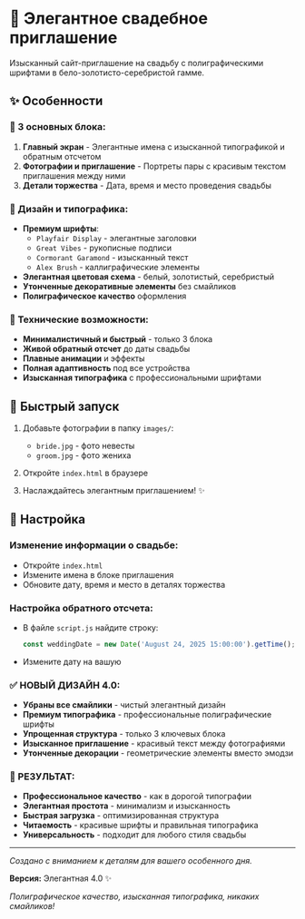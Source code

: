 # 💍 Элегантное свадебное приглашение

Изысканный сайт-приглашение на свадьбу с полиграфическими шрифтами в бело-золотисто-серебристой гамме.

## ✨ Особенности

### 🎯 3 основных блока:

1. **Главный экран** - Элегантные имена с изысканной типографикой и обратным отсчетом
2. **Фотографии и приглашение** - Портреты пары с красивым текстом приглашения между ними
3. **Детали торжества** - Дата, время и место проведения свадьбы

### 🎨 Дизайн и типографика:
- **Премиум шрифты**:
  - `Playfair Display` - элегантные заголовки
  - `Great Vibes` - рукописные подписи
  - `Cormorant Garamond` - изысканный текст
  - `Alex Brush` - каллиграфические элементы
- **Элегантная цветовая схема** - белый, золотистый, серебристый
- **Утонченные декоративные элементы** без смайликов
- **Полиграфическое качество** оформления

### 📱 Технические возможности:
- **Минималистичный и быстрый** - только 3 блока
- **Живой обратный отсчет** до даты свадьбы  
- **Плавные анимации** и эффекты
- **Полная адаптивность** под все устройства
- **Изысканная типографика** с профессиональными шрифтами

## 🚀 Быстрый запуск

1. Добавьте фотографии в папку `images/`:
   - `bride.jpg` - фото невесты
   - `groom.jpg` - фото жениха

2. Откройте `index.html` в браузере

3. Наслаждайтесь элегантным приглашением! ✨

## 📝 Настройка

### Изменение информации о свадьбе:
- Откройте `index.html`
- Измените имена в блоке приглашения
- Обновите дату, время и место в деталях торжества

### Настройка обратного отсчета:
- В файле `script.js` найдите строку:
  ```javascript
  const weddingDate = new Date('August 24, 2025 15:00:00').getTime();
  ```
- Измените дату на вашую

### ✅ НОВЫЙ ДИЗАЙН 4.0:
- **Убраны все смайлики** - чистый элегантный дизайн
- **Премиум типографика** - профессиональные полиграфические шрифты
- **Упрощенная структура** - только 3 ключевых блока
- **Изысканное приглашение** - красивый текст между фотографиями
- **Утонченные декорации** - геометрические элементы вместо эмодзи

### 🎯 РЕЗУЛЬТАТ:
- **Профессиональное качество** - как в дорогой типографии
- **Элегантная простота** - минимализм и изысканность
- **Быстрая загрузка** - оптимизированная структура  
- **Читаемость** - красивые шрифты и правильная типографика
- **Универсальность** - подходит для любого стиля свадьбы

---
*Создано с вниманием к деталям для вашего особенного дня.*

**Версия:** Элегантная 4.0 ✨

*Полиграфическое качество, изысканная типографика, никаких смайликов!* 